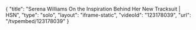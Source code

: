 {
    "title": "Serena Williams On the Inspiration Behind Her New Tracksuit | HSN",
    "type": "solo",
    "layout": "iframe-static",
    "videoId": "123178039",
    "url": "\/tvpembed\/123178039"
}